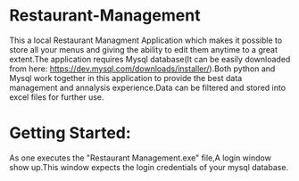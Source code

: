 # Restaurant-Management
This a local Restaurant Managment Application which makes it possible to store all your menus and giving the ability to edit them anytime to a great extent.The application requires Mysql database(It can be easily downloaded from here: https://dev.mysql.com/downloads/installer/).Both python and Mysql work together in this application to provide the best data management and annalysis experience.Data can be filtered and stored into excel files for further use.

# Getting Started:
As one executes the "Restaurant Management.exe" file,A login window show up.This window expects the login credentials of your mysql database.
